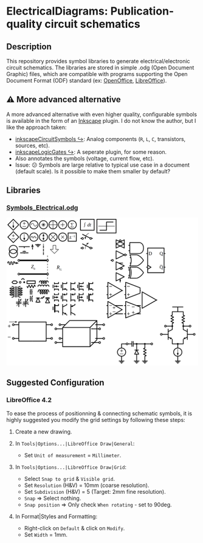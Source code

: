 <!-- Reference-style links to make tables & lists more readable -->
[OpenOffice]: <https://www.openoffice.org>
[LibreOffice]: <https://www.libreoffice.org>
[Inkscape]: <https://inkscape.org>
[inkscapeCircuitSymbols]: <https://github.com/fsmMLK/inkscapeCircuitSymbols>
[inkscapeLogicGates]: <https://github.com/fsmMLK/inkscapeLogicGates>


# ElectricalDiagrams: Publication-quality circuit schematics

## Description
This repository provides symbol libraries to generate electrical/electronic circuit schematics. The libraries are stored in simple .odg (Open Document Graphic) files, which are compatible with programs supporting the Open Document Format (ODF) standard (ex: [OpenOffice], [LibreOffice]).

## :warning: More advanced alternative
A more advanced alternative with even higher quality, configurable symbols is available in the form of an [Inkscape] plugin. I do not know the author, but I like the approach taken:

 - [inkscapeCircuitSymbols &#x21AA;][inkscapeCircuitSymbols]: Analog components (`R`, `L`, `C`, transistors, sources, etc).
 - [inkscapeLogicGates &#x21AA;][inkscapeLogicGates]: A seperate plugin, for some reason.
 - Also annotates the symbols (voltage, current flow, etc).
 - Issue: &#x1F615; Symbols are large relative to typical use case in a document (default scale). Is it possible to make them smaller by default?

## Libraries

### [Symbols\_Electrical.odg](Symbols_Electrical.odg)

<img src="img/Symbols_Electrical.png">

## Suggested Configuration

### LibreOffice 4.2

To ease the process of positionning & connecting schematic symbols, it is highly suggested you modify the grid settings by following these steps:

 1. Create a new drawing.
 1. In `Tools|Options...|LibreOffice Draw|General`:
    - Set `Unit of measurement` = `Millimeter`.

 1. In `Tools|Options...|LibreOffice Draw|Grid`:
    - Select `Snap to grid` & `Visible grid`.
    - Set `Resolution` (H&V) = 10mm (coarse resolution).
    - Set `Subdivision` (H&V) = 5 (Target: 2mm fine resolution).
    - `Snap` &rArr; Select nothing.
    - `Snap position` &rArr; Only check `When rotating` - set to 90deg.

 1. In Format|Styles and Formatting:
    - Right-click on `Default` & click on `Modify`.
    - Set `Width` = 1mm.
